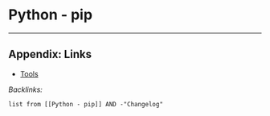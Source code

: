 # Python - pip

---

## Appendix: Links

* [Tools](../../Tools.md)

*Backlinks:*

````dataview
list from [[Python - pip]] AND -"Changelog"
````
